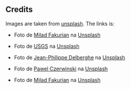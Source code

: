 ## Credits

Images are taken from [unsplash](https://unsplash.com/). The links is:

- Foto de <a href="https://unsplash.com/pt-br/@fakurian?utm_content=creditCopyText&utm_medium=referral&utm_source=unsplash">Milad Fakurian</a> na <a href="https://unsplash.com/pt-br/fotografias/papel-de-parede-azul-laranja-e-amarelo-E8Ufcyxz514?utm_content=creditCopyText&utm_medium=referral&utm_source=unsplash">Unsplash</a>

- Foto de <a href="https://unsplash.com/pt-br/@usgs?utm_content=creditCopyText&utm_medium=referral&utm_source=unsplash">USGS</a> na <a href="https://unsplash.com/pt-br/fotografias/uma-pintura-fluida-vermelha-azul-e-verde-em-um-fundo-preto-hoS3dzgpHzw?utm_content=creditCopyText&utm_medium=referral&utm_source=unsplash">Unsplash</a>
  
- Foto de <a href="https://unsplash.com/pt-br/@jipy32?utm_content=creditCopyText&utm_medium=referral&utm_source=unsplash">Jean-Philippe Delberghe</a> na <a href="https://unsplash.com/pt-br/fotografias/um-close-up-de-uma-parede-branca-com-linhas-onduladas-75xPHEQBmvA?utm_content=creditCopyText&utm_medium=referral&utm_source=unsplash">Unsplash</a>
  
- Foto de <a href="https://unsplash.com/pt-br/@pawel_czerwinski?utm_content=creditCopyText&utm_medium=referral&utm_source=unsplash">Pawel Czerwinski</a> na <a href="https://unsplash.com/pt-br/fotografias/arte-abstrata-rosa-e-verde-ruJm3dBXCqw?utm_content=creditCopyText&utm_medium=referral&utm_source=unsplash">Unsplash</a>
  
- Foto de <a href="https://unsplash.com/pt-br/@fakurian?utm_content=creditCopyText&utm_medium=referral&utm_source=unsplash">Milad Fakurian</a> na <a href="https://unsplash.com/pt-br/fotografias/baloes-amarelos-e-brancos-na-superficie-laranja-PGdW_bHDbpI?utm_content=creditCopyText&utm_medium=referral&utm_source=unsplash">Unsplash</a>
  
